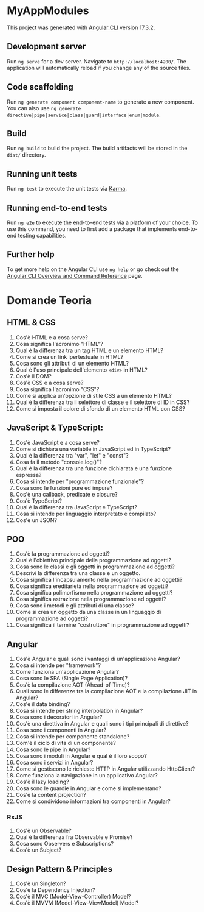 # MyAppModules

This project was generated with [Angular CLI](https://github.com/angular/angular-cli) version 17.3.2.

## Development server

Run `ng serve` for a dev server. Navigate to `http://localhost:4200/`. The application will automatically reload if you change any of the source files.

## Code scaffolding

Run `ng generate component component-name` to generate a new component. You can also use `ng generate directive|pipe|service|class|guard|interface|enum|module`.

## Build

Run `ng build` to build the project. The build artifacts will be stored in the `dist/` directory.

## Running unit tests

Run `ng test` to execute the unit tests via [Karma](https://karma-runner.github.io).

## Running end-to-end tests

Run `ng e2e` to execute the end-to-end tests via a platform of your choice. To use this command, you need to first add a package that implements end-to-end testing capabilities.

## Further help

To get more help on the Angular CLI use `ng help` or go check out the [Angular CLI Overview and Command Reference](https://angular.io/cli) page.

# Domande Teoria

## HTML & CSS

1. Cos'è HTML e a cosa serve?
2. Cosa significa l'acronimo "HTML"?
3. Qual è la differenza tra un tag HTML e un elemento HTML?
4. Come si crea un link ipertestuale in HTML?
5. Cosa sono gli attributi di un elemento HTML?
6. Qual è l'uso principale dell'elemento `<div>` in HTML?
7. Cos'è il DOM?
8. Cos'è CSS e a cosa serve?
9. Cosa significa l'acronimo "CSS"?
10. Come si applica un'opzione di stile CSS a un elemento HTML?
11. Qual è la differenza tra il selettore di classe e il selettore di ID in CSS?
12. Come si imposta il colore di sfondo di un elemento HTML con CSS?

## JavaScript & TypeScript:

1. Cos'è JavaScript e a cosa serve?
2. Come si dichiara una variabile in JavaScript ed in TypeScript?
3. Qual è la differenza tra "var", "let" e "const"?
4. Cosa fa il metodo "console.log()"?
5. Qual è la differenza tra una funzione dichiarata e una funzione espressa?
6. Cosa si intende per "programmazione funzionale"?
7. Cosa sono le funzioni pure ed impure?
8. Cos'è una callback, predicate e closure?
9. Cos'è TypeScript?
10. Qual è la differenza tra JavaScript e TypeScript?
11. Cosa si intende per linguaggio interpretato e compilato?
12. Cos'è un JSON?

## POO

1. Cos'è la programmazione ad oggetti?
2. Qual è l'obiettivo principale della programmazione ad oggetti?
3. Cosa sono le classi e gli oggetti in programmazione ad oggetti?
4. Descrivi la differenza tra una classe e un oggetto.
5. Cosa significa l'incapsulamento nella programmazione ad oggetti?
6. Cosa significa ereditarietà nella programmazione ad oggetti?
7. Cosa significa polimorfismo nella programmazione ad oggetti?
8. Cosa significa astrazione nella programmazione ad oggetti?
9.  Cosa sono i metodi e gli attributi di una classe?
10. Come si crea un oggetto da una classe in un linguaggio di programmazione ad oggetti?
11. Cosa significa il termine "costruttore" in programmazione ad oggetti?

## Angular
1.  Cos'è Angular e quali sono i vantaggi di un'applicazione Angular?
2.  Cosa si intende per "framework"?
3.  Come funziona un'applicazione Angular?
4.  Cosa sono le SPA (Single Page Application)?
5.  Cos'è la compilazione AOT (Ahead-of-Time)?
6.  Quali sono le differenze tra la compilazione AOT e la compilazione JIT in Angular?
7.  Cos'è il data binding?
8.  Cosa si intende per string interpolation in Angular?
9.  Cosa sono i decoratori in Angular?
10.	Cos'è una direttiva in Angular e quali sono i tipi principali di direttive?
11. Cosa sono i componenti in Angular?
12. Cosa si intende per componente standalone?
13. Com'è il ciclo di vita di un componente?
14. Cosa sono le pipe in Angular?
15.	Cosa sono i moduli in Angular e qual è il loro scopo?
16. Cosa sono i servizi in Angular?
17.	Come si gestiscono le richieste HTTP in Angular utilizzando HttpClient?
18. Come funziona la navigazione in un applicativo Angular?
19. Cos'è il lazy loading?
20. Cosa sono le guardie in Angular e come si implementano?
21. Cos'è la content projection?
22. Come si condividono informazioni tra componenti in Angular?

### RxJS

1.  Cos'è un Observable?
2.  Qual è la differenza fra Observable e Promise?
3.  Cosa sono Observers e Subscriptions?
4.  Cos'è un Subject?

## Design Pattern & Principles

1.  Cos'è un Singleton?
2.  Cos'è la Dependency Injection?
3.  Cos'è il MVC (Model-View-Controller) Model?
4.  Cos'è il MVVM (Model-View-ViewModel) Model?